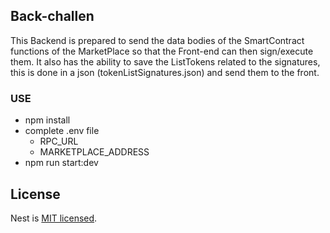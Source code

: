## Back-challen

This Backend is prepared to send the data bodies of the SmartContract functions of the MarketPlace so that the Front-end can then sign/execute them. It also has the ability to save the ListTokens related to the signatures, this is done in a json (tokenListSignatures.json) and send them to the front.
### USE

- npm install
- complete .env file
  - RPC_URL
  - MARKETPLACE_ADDRESS
- npm run start:dev


## License

Nest is [MIT licensed](https://github.com/nestjs/nest/blob/master/LICENSE).
